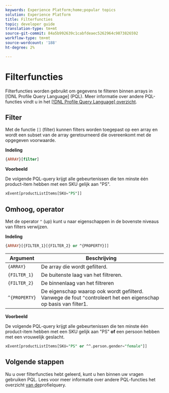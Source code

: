 ```yaml
---
keywords: Experience Platform;home;popular topics
solution: Experience Platform
title: Filterfuncties
topic: developer guide
translation-type: tm+mt
source-git-commit: 84a5b992639c1cabfdeaec5262964c9873826592
workflow-type: tm+mt
source-wordcount: '188'
ht-degree: 2%

---
```



# Filterfuncties

Filterfuncties worden gebruikt om gegevens te filteren binnen arrays in [!DNL Profile Query Language] (PQL). Meer informatie over andere PQL-functies vindt u in het [[!DNL Profile Query Language] overzicht](./overview.md).

## Filter

Met de functie `[]` (filter) kunnen filters worden toegepast op een array en wordt een subset van de array geretourneerd die overeenkomt met de opgegeven voorwaarde.

**Indeling**

```sql
{ARRAY}[filter]
```

**Voorbeeld**

De volgende PQL-query krijgt alle gebeurtenissen die ten minste één product-item hebben met een SKU gelijk aan &quot;PS&quot;.

```sql
xEvent[productListItems[SKU="PS"]]
```

## Omhoog, operator

Met de operator `^` (up) kunt u naar eigenschappen in de bovenste niveaus van filters verwijzen.

**Indeling**

```sql
{ARRAY}[{FILTER_1}[{FILTER_2} or ^{PROPERTY}]]
```

| Argument | Beschrijving |
| -------- | ----------- |
| `{ARRAY}` | De array die wordt gefilterd. |
| `{FILTER_1}` | De buitenste laag van het filtreren. |
| `{FILTER_2}` | De binnenlaag van het filtreren |
| `^{PROPERTY}` | De eigenschap waarop ook wordt gefilterd. Vanwege de fout `^`controleert het een eigenschap op basis van filter1. |

**Voorbeeld**

De volgende PQL-query krijgt alle gebeurtenissen die ten minste één product-item hebben met een SKU gelijk aan &quot;PS&quot; **of** een persoon hebben met een vrouwelijk geslacht.

```sql
xEvent[productListItems[SKU="PS" or ^^.person.gender="female"]]
```

## Volgende stappen

Nu u over filterfuncties hebt geleerd, kunt u hen binnen uw vragen gebruiken PQL. Lees voor meer informatie over andere PQL-functies het overzicht [van de](./overview.md)profielquery.
